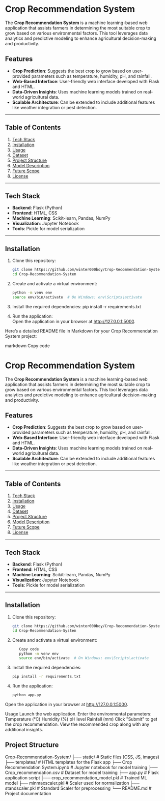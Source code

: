 # Crop Recommendation System

The **Crop Recommendation System** is a machine learning-based web application that assists farmers in determining the most suitable crop to grow based on various environmental factors. This tool leverages data analytics and predictive modeling to enhance agricultural decision-making and productivity.

## Features

- **Crop Prediction**: Suggests the best crop to grow based on user-provided parameters such as temperature, humidity, pH, and rainfall.
- **Web-Based Interface**: User-friendly web interface developed with Flask and HTML.
- **Data-Driven Insights**: Uses machine learning models trained on real-world agricultural data.
- **Scalable Architecture**: Can be extended to include additional features like weather integration or pest detection.

---

## Table of Contents

1. [Tech Stack](#tech-stack)
2. [Installation](#installation)
3. [Usage](#usage)
4. [Dataset](#dataset)
5. [Project Structure](#project-structure)
6. [Model Description](#model-description)
7. [Future Scope](#future-scope)
8. [License](#license)

---

## Tech Stack

- **Backend**: Flask (Python)
- **Frontend**: HTML, CSS
- **Machine Learning**: Scikit-learn, Pandas, NumPy
- **Visualization**: Jupyter Notebook
- **Tools**: Pickle for model serialization

---

## Installation

1. Clone this repository:
   ```bash
   git clone https://github.com/winter000boy/Crop-Recommendation-System.git
   cd Crop-Recommendation-System

2. Create and activate a virtual environment:
   ```bash
   python -m venv env
   source env/bin/activate  # On Windows: env\Scripts\activate

3. Install the required dependencies:
   pip install -r requirements.txt

4. Run the application:   
   Open the application in your browser at http://127.0.0.1:5000.


Here’s a detailed README file in Markdown for your Crop Recommendation System project:

markdown
Copy code
# Crop Recommendation System

The **Crop Recommendation System** is a machine learning-based web application that assists farmers in determining the most suitable crop to grow based on various environmental factors. This tool leverages data analytics and predictive modeling to enhance agricultural decision-making and productivity.

## Features

- **Crop Prediction**: Suggests the best crop to grow based on user-provided parameters such as temperature, humidity, pH, and rainfall.
- **Web-Based Interface**: User-friendly web interface developed with Flask and HTML.
- **Data-Driven Insights**: Uses machine learning models trained on real-world agricultural data.
- **Scalable Architecture**: Can be extended to include additional features like weather integration or pest detection.

---

## Table of Contents

1. [Tech Stack](#tech-stack)
2. [Installation](#installation)
3. [Usage](#usage)
4. [Dataset](#dataset)
5. [Project Structure](#project-structure)
6. [Model Description](#model-description)
7. [Future Scope](#future-scope)
8. [License](#license)

---

## Tech Stack

- **Backend**: Flask (Python)
- **Frontend**: HTML, CSS
- **Machine Learning**: Scikit-learn, Pandas, NumPy
- **Visualization**: Jupyter Notebook
- **Tools**: Pickle for model serialization

---

## Installation

1. Clone this repository:
   ```bash
   git clone https://github.com/winter000boy/Crop-Recommendation-System.git
   cd Crop-Recommendation-System
   
2. Create and activate a virtual environment:

   ```bash
      Copy code
      python -m venv env
      source env/bin/activate  # On Windows: env\Scripts\activate

3. Install the required dependencies:

   ```bash
   pip install -r requirements.txt
   
4. Run the application:

   ```bash
   python app.py
Open the application in your browser at http://127.0.0.1:5000.

Usage
Launch the web application.
Enter the environmental parameters:
Temperature (°C)
Humidity (%)
pH level
Rainfall (mm)
Click "Submit" to get the crop recommendation.
View the recommended crop along with any additional insights.


## Project Structure
Crop-Recommendation-System/
├── static/                     # Static files (CSS, JS, images)
├── templates/                  # HTML templates for the Flask app
├── Crop Recommendation System.ipynb  # Jupyter notebook for model training
├── Crop_recommendation.csv     # Dataset for model training
├── app.py                      # Flask application script
├── crop_recommendation_model.pkl  # Trained ML model
├── minmaxscaler.pkl            # Scaler used for normalization
├── standscaler.pkl             # Standard Scaler for preprocessing
└── README.md                   # Project documentation


